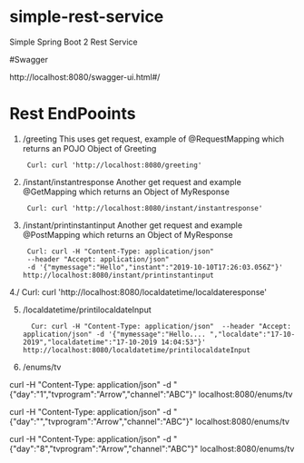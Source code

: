 # simple-rest-service
Simple Spring Boot 2 Rest Service 

 #Swagger
 
 http://localhost:8080/swagger-ui.html#/

# Rest EndPooints

1. /greeting 
		This  uses get request,  example of @RequestMapping which returns an POJO Object of Greeting
		
		Curl: curl 'http://localhost:8080/greeting'  

		
2. /instant/instantresponse 
		Another get request and example @GetMapping which returns an Object of MyResponse
		
		Curl: curl 'http://localhost:8080/instant/instantresponse'  

3. /instant/printinstantinput 
		Another get request and example @PostMapping which returns an Object of MyResponse
		
		Curl: curl -H "Content-Type: application/json" 
		--header "Accept: application/json" 
		-d '{"mymessage":"Hello","instant":"2019-10-10T17:26:03.056Z"}' http://localhost:8080/instant/printinstantinput
		
		
4./ 
		Curl: curl 'http://localhost:8080/localdatetime/localdateresponse' 
		
5. /localdatetime/printilocaldateInput


         Cur: curl -H "Content-Type: application/json"  --header "Accept: application/json" -d '{"mymessage":"Hello.... ","localdate":"17-10-2019","localdatetime":"17-10-2019 14:04:53"}' http://localhost:8080/localdatetime/printilocaldateInput
         
         
6. /enums/tv


curl -H "Content-Type: application/json" -d "{\"day\":\"1\",\"tvprogram\":\"Arrow\",\"channel\":\"ABC\"}" localhost:8080/enums/tv



curl -H "Content-Type: application/json" -d "{\"day\":\"\",\"tvprogram\":\"Arrow\",\"channel\":\"ABC\"}" localhost:8080/enums/tv


curl -H "Content-Type: application/json" -d "{\"day\":\"8\",\"tvprogram\":\"Arrow\",\"channel\":\"ABC\"}" localhost:8080/enums/tv         
